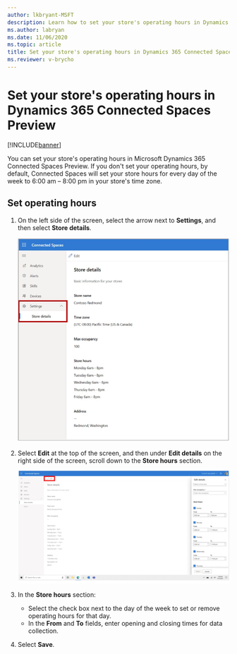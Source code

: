 ```yaml
---
author: lkbryant-MSFT
description: Learn how to set your store's operating hours in Dynamics 365 Connected Spaces Preview
ms.author: labryan
ms.date: 11/06/2020
ms.topic: article
title: Set your store's operating hours in Dynamics 365 Connected Spaces Preview
ms.reviewer: v-brycho
---
```


# Set your store's operating hours in Dynamics 365 Connected Spaces Preview

[!INCLUDE[banner](includes/banner.md)]

You can set your store's operating hours in Microsoft Dynamics 365 Connected Spaces Preview. If you don't set your operating hours, by default, Connected Spaces will set your store hours for every day of the week to 6:00 am – 8:00 pm in your store's time zone.

## Set operating hours

1. On the left side of the screen, select the arrow next to **Settings**, and then select **Store details**.

    ![Screenshot of Settings and operating hours](media/view-store-hours.jpg "Screenshot of Settings and operating hours")

2. Select **Edit** at the top of the screen, and then under **Edit details** on the right side of the screen, scroll down to the **Store hours** section.

    ![Screenshot of Edit button highlighted.](media/edit-store-hours.jpg "Screenshot of Edit button highlighted")
    
3. In the **Store hours** section: 

    - Select the check box next to the day of the week to set or remove operating hours for that day.
    - In the **From** and **To** fields, enter opening and closing times for data collection. 

4. Select **Save**. 

